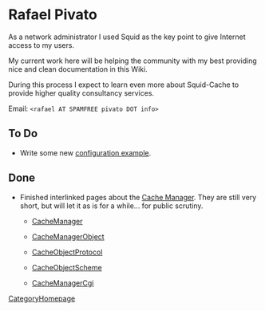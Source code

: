# Rafael Pivato

As a network administrator I used Squid as the key point to give
Internet access to my users.

My current work here will be helping the community with my best
providing nice and clean documentation in this Wiki.

During this process I expect to learn even more about Squid-Cache to
provide higher quality consultancy services.

Email: `<rafael AT SPAMFREE pivato DOT info>`

## To Do

  - Write some new [configuration
    example](/ConfigExamples#).

## Done

  - Finished interlinked pages about the [Cache
    Manager](/CacheManager#).
    They are still very short, but will let it as is for a while... for
    public scrutiny.
    
      - [CacheManager](/CacheManager#)
    
      - [CacheManagerObject](/CacheManagerObject#)
    
      - [CacheObjectProtocol](/CacheObjectProtocol#)
    
      - [CacheObjectScheme](/CacheObjectScheme#)
    
      - [CacheManagerCgi](/CacheManagerCgi#)

[CategoryHomepage](/CategoryHomepage#)
